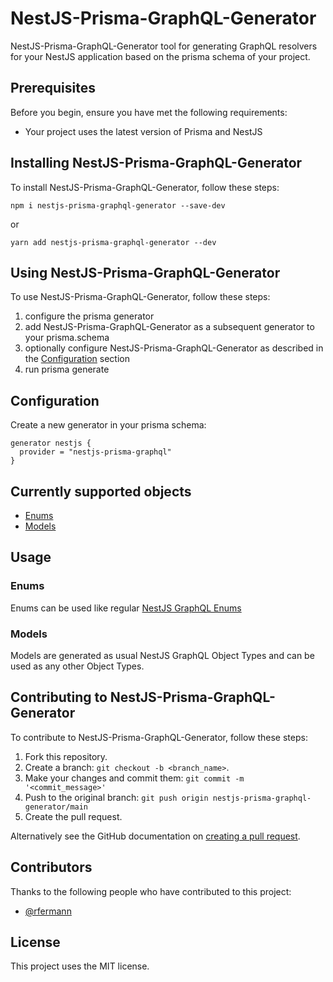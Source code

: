 # NestJS-Prisma-GraphQL-Generator

NestJS-Prisma-GraphQL-Generator tool for generating GraphQL resolvers for your NestJS application based on the prisma schema of your project.

## Prerequisites

Before you begin, ensure you have met the following requirements:

<!--- These are just example requirements. Add, duplicate or remove as required --->

- Your project uses the latest version of Prisma and NestJS

## Installing NestJS-Prisma-GraphQL-Generator

To install NestJS-Prisma-GraphQL-Generator, follow these steps:

```
npm i nestjs-prisma-graphql-generator --save-dev
```

or

```
yarn add nestjs-prisma-graphql-generator --dev
```

## Using NestJS-Prisma-GraphQL-Generator

To use NestJS-Prisma-GraphQL-Generator, follow these steps:

1. configure the prisma generator
2. add NestJS-Prisma-GraphQL-Generator as a subsequent generator to your prisma.schema
3. optionally configure NestJS-Prisma-GraphQL-Generator as described in the [Configuration](#configuration) section
4. run prisma generate

## Configuration

Create a new generator in your prisma schema:

```
generator nestjs {
  provider = "nestjs-prisma-graphql"
}
```

## Currently supported objects

- [Enums](#Enums)
- [Models](#Models)

## Usage

### Enums

Enums can be used like regular [NestJS GraphQL Enums](https://docs.nestjs.com/graphql/unions-and-enums#enums)

### Models

Models are generated as usual NestJS GraphQL Object Types and can be used as any other Object Types.

## Contributing to NestJS-Prisma-GraphQL-Generator

To contribute to NestJS-Prisma-GraphQL-Generator, follow these steps:

1. Fork this repository.
2. Create a branch: `git checkout -b <branch_name>`.
3. Make your changes and commit them: `git commit -m '<commit_message>'`
4. Push to the original branch: `git push origin nestjs-prisma-graphql-generator/main`
5. Create the pull request.

Alternatively see the GitHub documentation on [creating a pull request](https://help.github.com/en/github/collaborating-with-issues-and-pull-requests/creating-a-pull-request).

## Contributors

Thanks to the following people who have contributed to this project:

- [@rfermann](https://github.com/rfermann)

## License

This project uses the MIT license.

